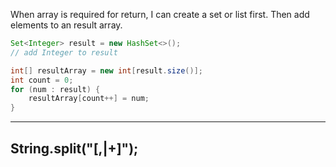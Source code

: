 When array is required for return, I can create a set or list first. Then add elements to an result array.

``` java
Set<Integer> result = new HashSet<>();
// add Integer to result

int[] resultArray = new int[result.size()];
int count = 0;
for (num : result) {
    resultArray[count++] = num;
}
```
---
String.split("[,|+]");
---
